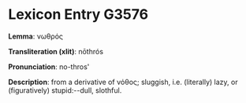 # Lexicon Entry G3576

**Lemma**: νωθρός

**Transliteration (xlit)**: nōthrós

**Pronunciation**: no-thros'

**Description**:
from a derivative of νόθος; sluggish, i.e. (literally) lazy, or (figuratively) stupid:--dull, slothful.
